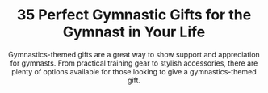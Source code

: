 ---
layout: post
title: 35 Perfect Gymnastic Gifts for the Gymnast in Your Life
subtitle: Gymnastics-themed gifts are a great way to show support and appreciation for gymnasts. From practical training gear to stylish accessories, there are plenty of options available for those looking to give a gymnastics-themed gift.
header-img: "img/post/2023/09/copied/Gymnastic-Gifts-fix.jpg"
header-style: text
permalink: "/gymnastic-gifts/"
catalog: true
tags:
  - Recipients 
  - Men
---    